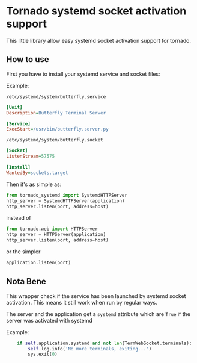 # Tornado systemd socket activation support

This little library allow easy systemd socket activation support for tornado.

## How to use

First you have to install your systemd service and socket files:

Example:

`/etc/systemd/system/butterfly.service`
```ini
[Unit]
Description=Butterfly Terminal Server

[Service]
ExecStart=/usr/bin/butterfly.server.py
```

`/etc/systemd/system/butterfly.socket`
```ini
[Socket]
ListenStream=57575

[Install]
WantedBy=sockets.target
```

Then it's as simple as:

```python
from tornado_systemd import SystemdHTTPServer
http_server = SystemdHTTPServer(application)
http_server.listen(port, address=host)
```

instead of

```python
from tornado.web import HTTPServer
http_server = HTTPServer(application)
http_server.listen(port, address=host)
```

or the simpler

```python
application.listen(port)
```

## Nota Bene

This wrapper check if the service has been launched by systemd socket
activation.
This means it still work when run by regular ways.

The server and the application get a `systemd` attribute which are `True` if
the server was activated with systemd

Example:

```python
    if self.application.systemd and not len(TermWebSocket.terminals):
        self.log.info('No more terminals, exiting...')
        sys.exit(0)
```
